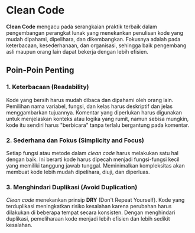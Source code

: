 # Clean Code

**Clean Code** mengacu pada serangkaian praktik terbaik dalam pengembangan perangkat lunak yang menekankan penulisan kode yang mudah dipahami, dipelihara, dan dikembangkan. Fokusnya adalah pada keterbacaan, kesederhanaan, dan organisasi, sehingga baik pengembang asli maupun orang lain dapat bekerja dengan lebih efisien.

## Poin-Poin Penting

### 1. Keterbacaan (Readability)
Kode yang bersih harus mudah dibaca dan dipahami oleh orang lain. Pemilihan nama variabel, fungsi, dan kelas harus deskriptif dan jelas menggambarkan tujuannya. Komentar yang diperlukan harus digunakan untuk menjelaskan konteks atau logika yang rumit, namun sebisa mungkin, kode itu sendiri harus "berbicara" tanpa terlalu bergantung pada komentar.

### 2. Sederhana dan Fokus (Simplicity and Focus)
Setiap fungsi atau metode dalam *clean code* harus melakukan satu hal dengan baik. Ini berarti kode harus dipecah menjadi fungsi-fungsi kecil yang memiliki tanggung jawab tunggal. Meminimalkan kompleksitas akan membuat kode lebih mudah dipelihara, diuji, dan diperluas.

### 3. Menghindari Duplikasi (Avoid Duplication)
*Clean code* menekankan prinsip **DRY** (Don't Repeat Yourself). Kode yang terduplikasi meningkatkan risiko kesalahan karena perubahan harus dilakukan di beberapa tempat secara konsisten. Dengan menghindari duplikasi, pemeliharaan kode menjadi lebih efisien dan lebih sedikit kesalahan.
